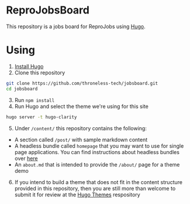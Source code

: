# ReproJobsBoard

This repository is a jobs board for ReproJobs using [Hugo](https://gohugo.io/).

# Using

1. [Install Hugo](https://gohugo.io/overview/installing/)
2. Clone this repository
```bash
git clone https://github.com/throneless-tech/jobsboard.git
cd jobsboard
```
3. Run ```npm install```
4. Run Hugo and select the theme we're using for this site
```bash
hugo server -t hugo-clarity
```
5. Under `/content/` this repository contains the following:
- A section called `/post/` with sample markdown content
- A headless bundle called `homepage` that you may want to use for single page applications. You can find instructions about headless bundles over [here](https://gohugo.io/content-management/page-bundles/#headless-bundle)
- An `about.md` that is intended to provide the `/about/` page for a theme demo
6. If you intend to build a theme that does not fit in the content structure provided in this repository, then you are still more than welcome to submit it for review at the [Hugo Themes](https://github.com/gohugoio/hugoThemes/issues) respository
